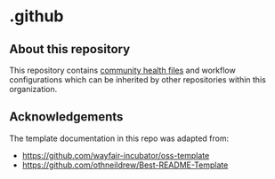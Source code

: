 # .github

## About this repository

This repository contains [community health files][creating-default-community-health-files]
and workflow configurations which can be inherited by other repositories within
this organization.

## Acknowledgements

The template documentation in this repo was adapted from:

- https://github.com/wayfair-incubator/oss-template
- https://github.com/othneildrew/Best-README-Template

[creating-default-community-health-files]: https://docs.github.com/en/communities/setting-up-your-project-for-healthy-contributions/creating-a-default-community-health-file
